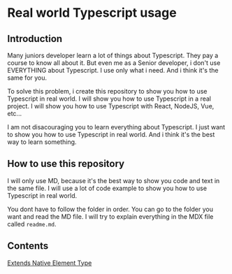 # Real world Typescript usage

## Introduction

Many juniors developer learn a lot of things about Typescript. They pay a course to know all about it. But even me as a Senior developer, i don't use EVERYTHING about Typescript. I use only what i need. And i think it's the same for you.

To solve this problem, i create this repository to show you how to use Typescript in real world. I will show you how to use Typescript in a real project. I will show you how to use Typescript with React, NodeJS, Vue, etc...

I am not disacouraging you to learn everything about Typescript. I just want to show you how to use Typescript in real world. And i think it's the best way to learn something.

## How to use this repository

I will only use MD, because it's the best way to show you code and text in the same file. I will use a lot of code example to show you how to use Typescript in real world.

You dont have to follow the folder in order. You can go to the folder you want and read the MD file. I will try to explain everything in the MDX file called `readme.md`.

## Contents

[Extends Native Element Type](./react_extends_native_element_type)